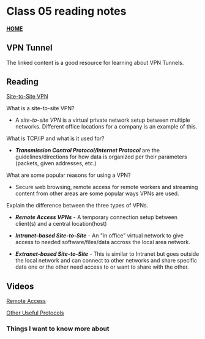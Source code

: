 # Class 05 reading notes

#### [HOME](https://cesarderio.github.io/reading-notes/)

## VPN Tunnel

The linked content is a good resource for learning about VPN Tunnels.

## Reading

[Site-to-Site VPN](https://www.fortinet.com/fr/resources/cyberglossary/what-is-site-to-site-vpn)

What is a site-to-site VPN?

* A *site-to-site VPN* is a virtual private network setup between multiple networks. Different office locations for a company is an example of this.

What is TCP/IP and what is it used for?

* ***Transmission Control Protocol/Internet Protocol*** are the guidelines/directions for how data is organized per their parameters (packets, given addresses, etc.)

What are some popular reasons for using a VPN?

* Secure web browsing, remote access for remote workers and streaming content from other areas are some popular ways VPNs are used.

Explain the difference between the three types of VPNs.

* ***Remote Access VPNs*** - A temporary connection setup between client(s) and a central location(host)

* ***Intranet-based Site-to-Site*** - An "in office" virtual network to give access to needed software/files/data accross the local area network.

* ***Extranet-based Site-to-Site*** - This is similar to Intranet but goes outside the local network and can connect to other networks and share specific data one or the other need access to or want to share with the other.

## Videos

[Remote Access](https://www.professormesser.com/network-plus/n10-008/n10-008-video/remote-access-n10-008/)

[Other Useful Protocols](https://www.professormesser.com/network-plus/n10-008/n10-008-video/other-useful-protocols-n10-008/)

### Things I want to know more about

